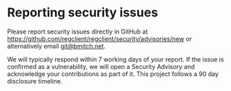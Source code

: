 # Reporting security issues

Please report security issues directly in GitHub at <https://github.com/regclient/regclient/security/advisories/new> or alternatively email <git@bmitch.net>.

We will typically respond within 7 working days of your report. If the issue is confirmed as a vulnerability, we will open a Security Advisory and acknowledge your contributions as part of it. This project follows a 90 day disclosure timeline.
